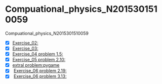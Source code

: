 # Compuational_physics_N2015301510059
Compuational_physics_N2015301510059
- [x]  [Exercise_02:](https://github.com/UnderworldStoryteller/Compuational_physics_N2015301510059/blob/master/My%20name.py)
- [x]  [Exercise_03:](https://github.com/UnderworldStoryteller/Compuational_physics_N2015301510059/tree/master/homework%203)
- [x]  [Exercise_04 problem 1.5:](http://note.youdao.com/noteshare?id=a7b9e9a0b4622aae018602ce9f184dc2)
- [x]  [Exercise_05 problem 2.10:](http://note.youdao.com/noteshare?id=9089ca9ca185082d0a385c6381bb2aeb)
- [x]  [extral problem:pygame](http://note.youdao.com/noteshare?id=fa5f6ef4d42d6cdfb077dec2fbb05404)
- [x]  [Exercise_06 problem 2.19:](http://note.youdao.com/noteshare?id=97289564bbaba251f22713065623560c)
- [x]  [Exercise_06 problem 3.13:](http://note.youdao.com/noteshare?id=5ae553895efefcdcb6ba1cebe1741b8f)
